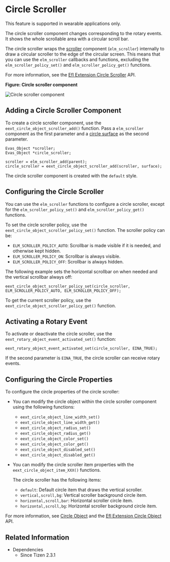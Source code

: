 # Circle Scroller

This feature is supported in wearable applications only.

The circle scroller component changes corresponding to the rotary events. It shows the whole scrollable area with a circular scroll bar.

The circle scroller wraps the [scroller](../container-scroller.md) component (`elm_scroller`) internally to draw a circular scroller to the edge of the circular screen. This means that you can use the `elm_scroller` callbacks and functions, excluding the `elm_scroller_policy_set()` and `elm_scroller_policy_get()` functions.

For more information, see the [Efl Extension Circle Scroller](../../../../api/wearable/latest/group__CAPI__EFL__EXTENSION__CIRCLE__SCROLLER__MODULE.html) API.

**Figure: Circle scroller component**

![Circle scroller component](./media/circle_scroller.png)

## Adding a Circle Scroller Component

To create a circle scroller component, use the `eext_circle_object_scroller_add()` function. Pass a `elm_scroller` component as the first parameter and a [circle surface](component-circle-surface.md) as the second parameter.

```
Evas_Object *scroller;
Evas_Object *circle_scroller;

scroller = elm_scroller_add(parent);
circle_scroller = eext_circle_object_scroller_add(scroller, surface);
```

The circle scroller component is created with the `default` style.

## Configuring the Circle Scroller

You can use the `elm_scroller` functions to configure a circle scroller, except for the `elm_scroller_policy_set()` and `elm_scroller_policy_get()` functions.

To set the circle scroller policy, use the `eext_circle_object_scroller_policy_set()` function. The scroller policy can be:

- `ELM_SCROLLER_POLICY_AUTO`: Scrollbar is made visible if it is needed, and otherwise kept hidden.
- `ELM_SCROLLER_POLICY_ON`: Scrollbar is always visible.
- `ELM_SCROLLER_POLICY_OFF`: Scrollbar is always hidden.

The following example sets the horizontal scrollbar on when needed and the vertical scrollbar always off:

```
eext_circle_object_scroller_policy_set(circle_scroller, ELM_SCROLLER_POLICY_AUTO, ELM_SCROLLER_POLICY_OFF);
```

To get the current scroller policy, use the `eext_circle_object_scroller_policy_get()` function.

## Activating a Rotary Event

To activate or deactivate the circle scroller, use the `eext_rotary_object_event_activated_set()` function:

```
eext_rotary_object_event_activated_set(circle_scroller, EINA_TRUE);
```

If the second parameter is `EINA_TRUE`, the circle scroller can receive rotary events.

## Configuring the Circle Properties

To configure the circle properties of the circle scroller:

- You can modify the circle object within the circle scroller component using the following functions:

  - `eext_circle_object_line_width_set()`
  - `eext_circle_object_line_width_get()`
  - `eext_circle_object_radius_set()`
  - `eext_circle_object_radius_get()`
  - `eext_circle_object_color_set()`
  - `eext_circle_object_color_get()`
  - `eext_circle_object_disabled_set()`
  - `eext_circle_object_disabled_get()`

- You can modify the circle scroller item properties with the `eext_circle_object_item_XXX()` functions.

  The circle scroller has the following items:

  - `default`: Default circle item that draws the vertical scroller.
  - `vertical,scroll,bg`: Vertical scroller background circle item.
  - `horizontal,scroll,bar`: Horizontal scroller circle item.
  - `horizontal,scroll,bg`: Horizontal scroller background circle item.

For more information, see [Circle Object](component-circle-object.md) and the [Efl Extension Circle Object](../../../../api/wearable/latest/group__CAPI__EFL__EXTENSION__CIRCLE__OBJECT__MODULE.html) API.

## Related Information
- Dependencies
  - Since Tizen 2.3.1
